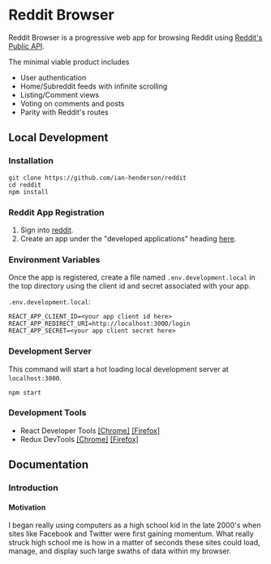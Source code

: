 # Reddit Browser

Reddit Browser is a progressive web app for browsing Reddit using [Reddit's Public API](https://www.reddit.com/dev/api).

The minimal viable product includes 
* User authentication 
* Home/Subreddit feeds with infinite scrolling
* Listing/Comment views
* Voting on comments and posts
* Parity with Reddit's routes


## Local Development

### Installation

```
git clone https://github.com/ian-henderson/reddit
cd reddit
npm install
```

### Reddit App Registration 

1. Sign into [reddit](https://reddit.com).
2. Create an app under the "developed applications" heading [here](https://www.reddit.com/prefs/apps).

### Environment Variables

Once the app is registered, create a file named `.env.development.local` in the top directory using the client id and secret associated with your app.

`.env.development.local`:
```
REACT_APP_CLIENT_ID=<your app client id here>
REACT_APP_REDIRECT_URI=http://localhost:3000/login
REACT_APP_SECRET=<your app client secret here>
```

### Development Server

This command will start a hot loading local development server at `localhost:3000`.

```
npm start
```

### Development Tools

* React Developer Tools [[Chrome]](https://chrome.google.com/webstore/detail/react-developer-tools/fmkadmapgofadopljbjfkapdkoienihi) [[Firefox]](https://addons.mozilla.org/en-US/firefox/addon/react-devtools/)
* Redux DevTools [[Chrome]](https://chrome.google.com/webstore/detail/redux-devtools/lmhkpmbekcpmknklioeibfkpmmfibljd) [[Firefox]](https://addons.mozilla.org/en-US/firefox/addon/remotedev/)


## Documentation

### Introduction

#### Motivation

I began really using computers as a high school kid in the late 2000's when sites like Facebook and Twitter were first gaining momentum. What really struck high school me is how in a matter of seconds these sites could load, manage, and display such large swaths of data within my browser. 